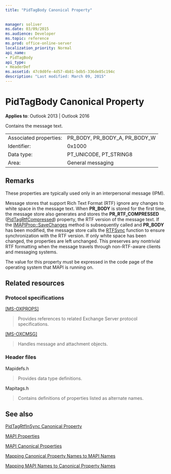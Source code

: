 ```yaml
---
title: "PidTagBody Canonical Property"
 
 
manager: soliver
ms.date: 03/09/2015
ms.audience: Developer
ms.topic: reference
ms.prod: office-online-server
localization_priority: Normal
api_name:
- PidTagBody
api_type:
- HeaderDef
ms.assetid: 47c0d0fe-4d57-4b81-bdb5-336de85c194c
description: "Last modified: March 09, 2015"
---
```


# PidTagBody Canonical Property

  
  
**Applies to**: Outlook 2013 | Outlook 2016 
  
Contains the message text.
  
|||
|:-----|:-----|
|Associated properties:  <br/> |PR_BODY, PR_BODY_A, PR_BODY_W  <br/> |
|Identifier:  <br/> |0x1000  <br/> |
|Data type:  <br/> |PT_UNICODE, PT_STRING8  <br/> |
|Area:  <br/> |General messaging  <br/> |
   
## Remarks

These properties are typically used only in an interpersonal message (IPM). 
  
Message stores that support Rich Text Format (RTF) ignore any changes to white space in the message text. When **PR_BODY** is stored for the first time, the message store also generates and stores the **PR_RTF_COMPRESSED** ([PidTagRtfCompressed](pidtagrtfcompressed-canonical-property.md)) property, the RTF version of the message text. If the [IMAPIProp::SaveChanges](imapiprop-savechanges.md) method is subsequently called and **PR_BODY** has been modified, the message store calls the [RTFSync](rtfsync.md) function to ensure synchronization with the RTF version. If only white space has been changed, the properties are left unchanged. This preserves any nontrivial RTF formatting when the message travels through non-RTF-aware clients and messaging systems. 
  
The value for this property must be expressed in the code page of the operating system that MAPI is running on. 
  
## Related resources

### Protocol specifications

[[MS-OXPROPS]](http://msdn.microsoft.com/library/f6ab1613-aefe-447d-a49c-18217230b148%28Office.15%29.aspx)
  
> Provides references to related Exchange Server protocol specifications.
    
[[MS-OXCMSG]](http://msdn.microsoft.com/library/7fd7ec40-deec-4c06-9493-1bc06b349682%28Office.15%29.aspx)
  
> Handles message and attachment objects.
    
### Header files

Mapidefs.h
  
> Provides data type definitions.
    
Mapitags.h
  
> Contains definitions of properties listed as alternate names.
    
## See also



[PidTagRtfInSync Canonical Property](pidtagrtfinsync-canonical-property.md)


[MAPI Properties](mapi-properties.md)
  
[MAPI Canonical Properties](mapi-canonical-properties.md)
  
[Mapping Canonical Property Names to MAPI Names](mapping-canonical-property-names-to-mapi-names.md)
  
[Mapping MAPI Names to Canonical Property Names](mapping-mapi-names-to-canonical-property-names.md)

